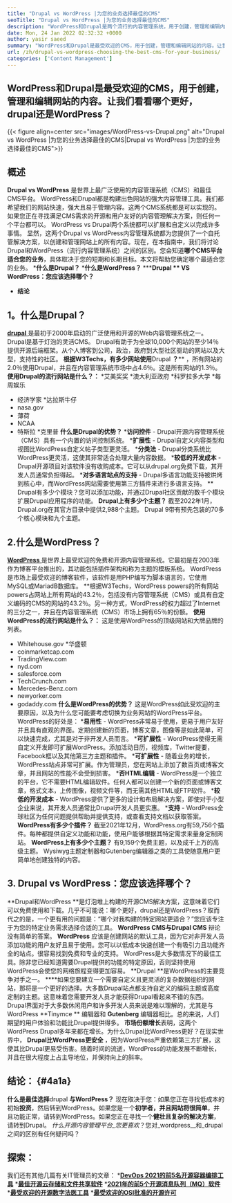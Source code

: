 ```yaml
---
title: "Drupal vs WordPress |为您的业务选择最佳的CMS" 
seoTitle: "Drupal vs WordPress |为您的业务选择最佳的CMS" 
description: "WordPress和Drupal是两个流行的内容管理系统，用于创建，管理和编辑内容。该博客显示哪种CMS最适合您的业务。" 
date: Mon, 24 Jan 2022 02:32:32 +0000
author: yasir saeed
summary: "WordPress和Drupal是最受欢迎的CMS，用于创建，管理和编辑网站的内容。让我们看看哪个更好，drupal还是WordPress？" 
url: /zh/drupal-vs-wordpress-choosing-the-best-cms-for-your-business/
categories: ['Content Management']
---
```


## WordPress和Drupal是最受欢迎的CMS，用于创建，管理和编辑网站的内容。让我们看看哪个更好，drupal还是WordPress？

{{< figure align=center src="images/WordPress-vs-Drupal.png" alt="Drupal vs WordPress |为您的业务选择最佳的CMS|Drupal vs WordPress |为您的业务选择最佳的CMS">}}


## 概述
**Drupal vs WordPress** 是世界上最广泛使用的内容管理系统（CMS）和最佳CMS平台。 WordPress和Drupal都是构建出色网站的强大内容管理工具。我们都希望我们的网站快速，强大且易于管理内容。这两个CMS系统都是可以实现的。如果您正在寻找满足CMS需求的开源和用户友好的内容管理解决方案，则任何一个平台都可以。 WordPress vs Drupal两个系统都可以扩展和自定义以完成许多事情。
显然，这两个Drupal vs WordPress内容管理系统都为您提供了一个自托管解决方案，以创建和管理网站上的所有内容。现在，在本指南中，我们将讨论Drupal和WordPress（流行内容管理系统）之间的区别。您会知道**哪个CMS平台适合您的业务**，具体取决于您的短期和长期目标。本文将帮助您确定哪个最适合您的业务。
  ***什么是Drupal？**
  ***什么是WordPress？**
  *****Drupal ** VS WordPress：您应该选择哪个？** 
  * **结论**

##  **1。什么是Drupal？** 
[**drupal** ][1]是最初于2000年启动的广泛使用和开源的Web内容管理系统之一。 Drupal是基于灯泡的灵活CMS。
Drupal有助于为全球10,000个网站的至少14％提供开源后端框架。从个人博客到公司，政治，政府到大型社区驱动的网站以及大型，支持性的社区。
**根据W3Techs，有多少网站使用**Drupal **？**** ，所有网站的2.0％使用Drupal，并且在内容管理系统市场中占4.6％。这是所有网站的1.3％。
**使用Drupal的流行网站是什么？：**
  *艾美奖奖
  *澳大利亚政府
  *科罗拉多大学
  *每周娱乐
  * 经济学家
  *达拉斯牛仔
  * nasa.gov
  * 薄荷
  * NCAA
  * 特斯拉
  *克里普
**什么是Drupal的优势？** [][2]
  ***访问控件**  -  Drupal开源内容管理系统（CMS）具有一个内置的访问控制系统。
  ***扩展性**  -  Drupal自定义内容类型和视图比WordPress自定义帖子类型更灵活。
  ***分类法**  -  Drupal分类系统比WordPress更灵活，这使其非常适合处理大量内容数据。
  ***较低的开发成本**  -  Drupal开源项目对该软件没有收购成本。它可以从drupal.org免费下载，其开发人员通常负担得起。
  ***对多语言站点的支持**  -  Drupal多语言功能支持被烘烤到核心中，而WordPress网站需要使用第三方插件来进行多语言支持。
** Drupal有多少个模块？您可以添加功能，并通过Drupal社区贡献的数千个模块扩展Drupal应用程序的功能。
 **Drupal上有多少个主题？** 截至2022年1月，Drupal.org在其官方目录中提供2,988个主题。 Drupal 9带有预先包装的70多个核心模块和九个主题。

## 2.什么是WordPress？
[**WordPress** ][3]是世界上最受欢迎的免费和开源内容管理系统。它最初是在2003年作为博客平台推出的，其功能包括插件架构和称为主题的模板系统。 WordPress是市场上最受欢迎的博客软件，该软件是用PHP编写为脚本语言的，它使用MySQL或MariadB数据库。
**根据W3Techs，WordPress powers的所有网站powers占网站上所有网站的43.2％，包括没有内容管理系统（CMS）或具有自定义编码的CMS的网站的43.2％。另一种方式，WordPress的权力超过了Internet的三分之一，并且在内容管理系统（CMS）市场上拥有65％的份额。
**使用WordPress的流行网站是什么？：**
这是使用WordPress的顶级网站和大牌品牌的列表。
  * Whitehouse.gov
  *华盛顿
  * coinmarketcap.com
  * TradingView.com
  * nyd.com
  * salesforce.com
  * TechCrunch.com
  * Mercedes-Benz.com
  * newyorker.com
  * godaddy.com
**什么是WordPress的优势？** [][4]
这是WordPress如此受欢迎的主要原因，以及为什么您可能要考虑切换为业务网站的WordPress平台。 WordPress的好处是：
  ***易用性**  -  WordPress非常易于使用，更易于用户友好并且具有直观的界面。定期创建新的页面，博客文章，图像等是如此简单，可以快速完成，尤其是对于非开发人员而言。
  ***可扩展性**  -  WordPress使得无需自定义开发即可扩展WordPress。添加活动日历，视频库，Twitter提要，Facebook框以及其他第三方主题和插件。
  ***可扩展性**  - 随着业务的增长，WordPress站点非常可扩展。作为管理员，您在网站上添加了数百页或博客文章，并且网站的性能不会受到损害。
  ***否HTML编辑**  -  WordPress是一个独立的平台，它不需要HTML编辑软件。任何人都可以创建一个新的页面或博客文章，格式文本，上传图像，视频文件等，而无需其他HTML或FTP软件。
  ***较低的开发成本**  -  WordPress提供了更多的设计和布局解决方案，即使对于小型企业来说，其开发人员通常比Drupal开发人员更实惠。
  ***支持**  -  WordPress全球社区为任何问题提供帮助并提供支持，或查看支持文档以获取答案。[][5]
 **WordPress有多少个插件？** 截至2021年12月，WordPress.org有59,756个插件。每种都提供自定义功能和功能，使用户能够根据其特定需求来量身定制网站。
 **WordPress上有多少个主题？** 有9,159个免费主题，以及成千上万的高级主题。 Wysiwyg主题定制器和Gutenberg编辑器之类的工具使随意用户更简单地创建独特的内容。

## 3. Drupal vs WordPress：您应该选择哪个？
**Drupal和WordPress **是灯泡堆上构建的开源CMS解决方案，这意味着它们可以免费使用和下载。几乎不可能说：哪个更好，drupal还是WordPress？取而代之的是，一个更有用的问题是：“哪个对我构建的特定网站更适合？”您应该专注于为您的特定业务需求选择合适的工具。  **WordPress CMS与Drupal CMS**  辩论没有简单的答案。
**WordPress** 应该是创建网站的默认工具，因为它对非开发人员添加功能的用户友好且易于使用。您可以以低成本快速创建一个有吸引力且功能齐全的站点。很容易找到免费和专业的支持。 WordPress是大多数情况下的最佳工具。除非您已经知道需要Drupal提供的功能的特定原因，否则坚持使用WordPress会使您的网络旅程变得更加容易。
**Drupal **是WordPress的主要竞争对手之一。 ****如果您要建立一个需要自定义且更灵活的复杂数据组织的网站，那将是一个更好的选择。大多数Drupal站点都支持自定义的编码主题或高度定制的主题。这意味着您需要开发人员才能获得Drupal看起来不错的东西。 Drupal界面对于大多数休闲用户和许多开发人员来说是难以理解的，尤其是与WordPress  **Tinymce ** 编辑器和 **Gutenberg**  编辑器相比。总的来说，人们期望的用户体验和功能比Drupal提供得多。
**市场份额增长**表明，这两个WordPress Drupal多年来都在增长。为什么Drupal比WordPress更好？在现实世界中， **Drupal比WordPress更安全** ，因为WordPress严重依赖第三方扩展，这使其比Drupal更易受伤害。随着时间的流逝，WordPress的功能发展不断增长，并且在很大程度上占主导地位，并保持向上的斜率。

## 结论： {#4a1a}
**什么是最佳选择**drupal **与WordPress？** 现在取决于您：如果您正在寻找低成本的初始**投资**，然后转到WordPress。如果您是一个**初学者，并且网站将很简单**，并且功能正常，请转到WordPress。如果您正在寻找一个**健壮且复杂的解决方案**，请转到Drupal。
_什么开源内容管理平台_您更喜欢_？您对_wordpress__和_drupal之间的区别有任何疑问吗？

## 探索：
我们还有其他几篇有关IT管理员的文章：
  ***[DevOps 2021的前5名开源容器编排工具][7]** 
  ***[最佳开源云存储和文件共享软件][8]** 
  ***[2021年的前5个开源消息队列（MQ）软件][9]** 
  ***[最受欢迎的开源数字法医工具][10]** 
  ***[最受欢迎的OSI批准的开源许可][11]** 

  
[1]: https://www.drupal.org/
[2]: https://kinsta.com/blog/wordpress-vs-drupal/#drupal-advantages
[3]: https://wordpress.org/
[4]: https://kinsta.com/blog/wordpress-vs-drupal/#wordpress-advantages
[5]: https://kinsta.com/blog/wordpress-vs-drupal/#how-many-plugins-and-themes-does-wordpress-have
[6]: mailto:yasir.saeed@aspose.com
[7]: https://blog.containerize.com/devops/top-5-open-source-container-orchestration-tools-for-devops-in-2021/
[8]: https://products.containerize.com/backup-and-sync/
[9]: https://blog.containerize.com/message-queue-software/top-5-open-source-message-queue-software-in-2021/
[10]: https://blog.containerize.com/digital-forensic-tools/top-5-open-source-digital-forensic-tools-in-2021/
[11]: https://blog.containerize.com/licenses-standards/top-5-most-popular-osi-approved-open-source-licenses-of-2021/
